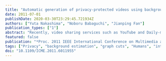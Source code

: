 ```yaml
---
title: "Automatic generation of privacy-protected videos using background estimation"
date: 2011-07-01
publishDate: 2020-03-30T23:29:45.721934Z
authors: ["Yuta Nakashima", "Noboru Babaguchi", "Jianping Fan"]
publication_types: ["1"]
abstract: "Recently, video sharing services such as YouTube and Daily-motion have become popular and many videos taken with mobile video cameras are uploaded to such a video sharing service. However, such videos can infringe on the privacy right of people in the videos because they may contain privacy sensitive information (PSI) of the people, i.e., their appearances. This strongly motivates us to develop a technique to generate privacy-protected videos. In this paper, we propose a novel system for automatic generation of privacy-protected videos based on background estimation. In most conventional techniques, objects that contain PSI are detected and obscured by, e.g., blurring. Conversely, in our system, background pixels are estimated and then substituted with intended human objects that are essential for the camera person's capture intention. We quantitatively evaluate our system to demonstrate its potential applicability."
featured: false
publication: "*Proc. 2011 IEEE International Conference on Multimedia and Expo (ICME)*"
tags: ["Privacy", "background estimation", "graph cuts", "Humans", "intended human object detection", "OWL", "Privacy protection for video"]
doi: "10.1109/ICME.2011.6011955"
---
```



